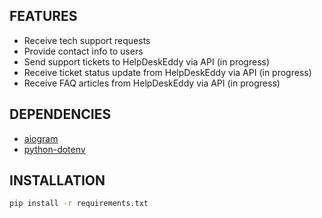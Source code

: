 ## FEATURES

- Receive tech support requests
- Provide contact info to users
- Send support tickets to HelpDeskEddy via API (in progress)
- Receive ticket status update from HelpDeskEddy via API (in progress)
- Receive FAQ articles from HelpDeskEddy via API (in progress)

## DEPENDENCIES

- [aiogram](https://github.com/aio-libs/aiohttp)
- [python-dotenv](https://github.com/theskumar/python-dotenv)

## INSTALLATION

```bash
pip install -r requirements.txt
```